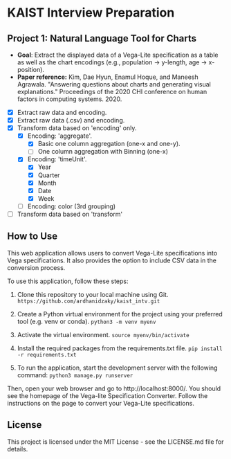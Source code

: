 # KAIST Interview Preparation
## Project 1: Natural Language Tool for Charts

- **Goal**: Extract the displayed data of a Vega-Lite specification as a table as well as the chart encodings (e.g., population → y-length, age → x-position). 
- **Paper reference:** Kim, Dae Hyun, Enamul Hoque, and Maneesh Agrawala. "Answering questions about charts and generating visual explanations." Proceedings of the 2020 CHI conference on human factors in computing systems. 2020. 

- [x] Extract raw data and encoding.
- [x] Extract raw data (.csv) and encoding.
- [x] Transform data based on 'encoding' only.
    - [x] Encoding: 'aggregate'.
        - [x] Basic one column aggregation (one-x and one-y).
        - [ ] One column aggregation with Binning (one-x)
    - [x] Encoding: 'timeUnit'.
        - [x] Year
        - [x] Quarter
        - [x] Month
        - [x] Date
        - [x] Week
    - [ ] Encoding: color (3rd grouping)
- [ ] Transform data based on 'transform'

## How to Use
This web application allows users to convert Vega-Lite specifications into Vega specifications. It also provides the option to include CSV data in the conversion process.

To use this application, follow these steps:

1. Clone this repository to your local machine using Git.
`https://github.com/ardhanidzaky/kaist_intv.git`

2. Create a Python virtual environment for the project using your preferred tool (e.g. venv or conda).
`python3 -m venv myenv`

3. Activate the virtual environment.
`source myenv/bin/activate`

4. Install the required packages from the requirements.txt file.
`pip install -r requirements.txt`

5. To run the application, start the development server with the following command:
`python3 manage.py runserver`

Then, open your web browser and go to http://localhost:8000/. You should see the homepage of the Vega-lite Specification Converter. Follow the instructions on the page to convert your Vega-Lite specifications.

## License
This project is licensed under the MIT License - see the LICENSE.md file for details.